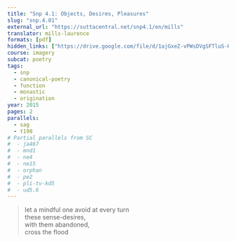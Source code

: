 ```yaml
---
title: "Snp 4.1: Objects, Desires, Pleasures"
slug: "snp.4.01"
external_url: "https://suttacentral.net/snp4.1/en/mills"
translator: mills-laurence
formats: [pdf]
hidden_links: ["https://drive.google.com/file/d/1ajGxeZ-vPWsDVgSFTluS-HeZTUFhiOJ4/view?usp=drivesdk"]
course: imagery
subcat: poetry
tags:
  - snp
  - canonical-poetry
  - function
  - monastic
  - origination
year: 2015
pages: 2
parallels:
  - sag
  - t198
# Partial parallels from SC
#  - ja467
#  - mnd1
#  - ne4
#  - ne15
#  - orphan
#  - pe2
#  - pli-tv-kd5
#  - ud5.6
---
```


> let a mindful one avoid at every turn  
these sense-desires,  
with them abandoned,  
cross the flood

<!---->
